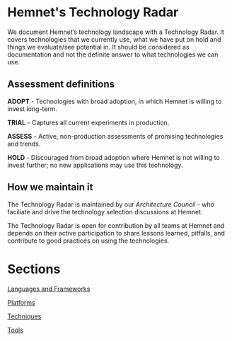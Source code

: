 # Hemnet's Technology Radar

We document Hemnet’s technology landscape with a Technology Radar. It covers technologies that we currently use, what we have put on hold and things we evaluate/see potential in. It should be considered as documentation and not the definite answer to what technologies we can use.

## Assessment definitions

**ADOPT** - Technologies with broad adoption, in which Hemnet is willing to invest long-term.

**TRIAL** - Captures all current experiments in production.

**ASSESS** - Active, non-production assessments of promising technologies and trends.

**HOLD** - Discouraged from broad adoption where Hemnet is not willing to invest further; no new applications may use this technology.

## How we maintain it

The Technology Radar is maintained by our *Architecture Council* - who faciliate and drive the technology selection discussions at Hemnet.

The Technology Radar is open for contribution by all teams at Hemnet and depends on their active participation to share lessons learned, pitfalls, and contribute to good practices on using the technologies.

# Sections

[Languages and Frameworks](languages-and-frameworks.md)

[Platforms](platforms.md)

[Techniques](techniques.md)

[Tools](tools.md)
